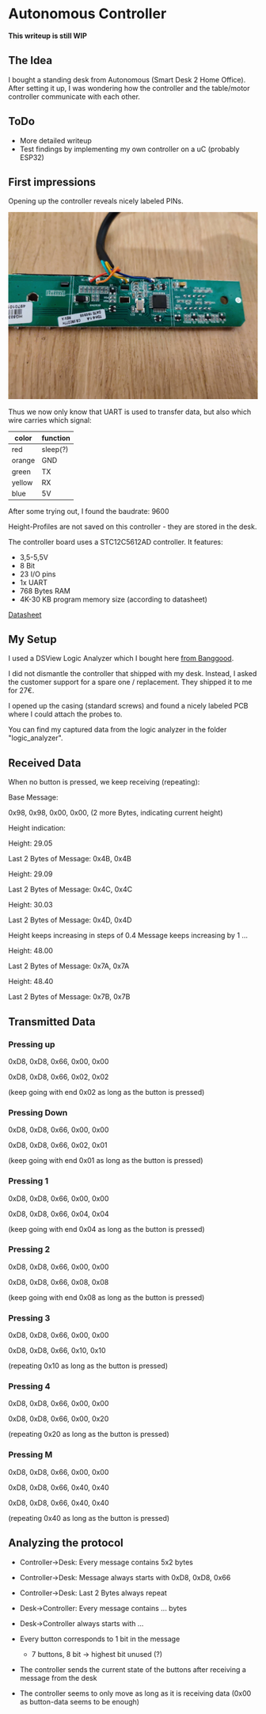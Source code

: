 # Autonomous Controller

**This writeup is still WIP**

## The Idea

I bought a standing desk from Autonomous (Smart Desk 2 Home Office). After setting it up, I was wondering how the controller and the table/motor controller communicate with each other.

## ToDo

- More detailed writeup
- Test findings by implementing my own controller on a uC (probably ESP32)

## First impressions

Opening up the controller reveals nicely labeled PINs.

![IMG_20200304_195541](IMG_20200304_195541.jpg)

Thus we now only know that UART is used to transfer data, but also which wire carries which signal:

| color  | function |
| ------ | -------- |
| red    | sleep(?) |
| orange | GND      |
| green  | TX       |
| yellow | RX       |
| blue   | 5V       |

After some trying out, I found the baudrate: 9600

Height-Profiles are not saved on this controller - they are stored in the desk.

The controller board uses a STC12C5612AD controller. It features:

- 3,5-5,5V
- 8 Bit
- 23 I/O pins
- 1x UART
- 768 Bytes RAM
- 4K-30 KB program memory size (according to datasheet)

[Datasheet](https://www.datasheet4u.com/datasheet-pdf/STC/STC12C5612AD/pdf.php?id=853205)

## My Setup

I used a DSView Logic Analyzer which I bought here [from Banggood](https://www.banggood.com/DSLogic-Logic-Analyzer-16-Channels-400M-Sampling-USB-based-Debugging-Logic-Analyzer-p-1200454.html).

I did not dismantle the controller that shipped with my desk. Instead, I asked the customer support for a spare one / replacement. They shipped it to me for 27€.

I opened up the casing (standard screws) and found a nicely labeled PCB where I could attach the probes to. 

You can find my captured data from the logic analyzer in the folder "logic_analyzer".

## Received Data

When no button is pressed, we keep receiving (repeating):

Base Message:

0x98, 0x98, 0x00, 0x00, (2 more Bytes, indicating current height)



Height indication:

Height: 29.05

Last 2 Bytes of Message: 0x4B, 0x4B



Height: 29.09

Last 2 Bytes of Message: 0x4C, 0x4C



Height: 30.03

Last 2 Bytes of Message: 0x4D, 0x4D



Height keeps increasing in steps of 0.4
Message keeps increasing by 1
...



Height: 48.00

Last 2 Bytes of Message: 0x7A, 0x7A



Height: 48.40

Last 2 Bytes of Message: 0x7B, 0x7B

## Transmitted Data

### Pressing up

0xD8, 0xD8, 0x66, 0x00, 0x00

0xD8, 0xD8, 0x66, 0x02, 0x02

(keep going with end 0x02 as long as the button is pressed)

### Pressing Down

0xD8, 0xD8, 0x66, 0x00, 0x00

0xD8, 0xD8, 0x66, 0x02, 0x01

(keep going with end 0x01 as long as the button is pressed)

### Pressing 1

0xD8, 0xD8, 0x66, 0x00, 0x00

0xD8, 0xD8, 0x66, 0x04, 0x04

(keep going with end 0x04 as long as the button is pressed)

### Pressing 2

0xD8, 0xD8, 0x66, 0x00, 0x00

0xD8, 0xD8, 0x66, 0x08, 0x08

(keep going with end 0x08 as long as the button is pressed)

### Pressing 3

0xD8, 0xD8, 0x66, 0x00, 0x00

0xD8, 0xD8, 0x66, 0x10, 0x10

(repeating 0x10 as long as the button is pressed)

### Pressing 4

0xD8, 0xD8, 0x66, 0x00, 0x00

0xD8, 0xD8, 0x66, 0x00, 0x20

(repeating 0x20 as long as the button is pressed)

### Pressing M

0xD8, 0xD8, 0x66, 0x00, 0x00

0xD8, 0xD8, 0x66, 0x40, 0x40

0xD8, 0xD8, 0x66, 0x40, 0x40

(repeating 0x40 as long as the button is pressed)

## Analyzing the protocol

- Controller->Desk: Every message contains 5x2 bytes
- Controller->Desk: Message always starts with 0xD8, 0xD8, 0x66
- Controller->Desk: Last 2 Bytes always repeat
- Desk->Controller: Every message contains ... bytes
- Desk->Controller always starts with ...
- Every button corresponds to 1 bit in the message

  - 7 buttons, 8 bit -> highest bit unused (?)
- The controller sends the current state of the buttons after receiving a message from the desk
- The controller seems to only move as long as it is receiving data (0x00 as button-data seems to be enough)


